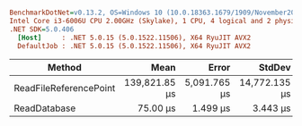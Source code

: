 ``` ini

BenchmarkDotNet=v0.13.2, OS=Windows 10 (10.0.18363.1679/1909/November2019Update/19H2)
Intel Core i3-6006U CPU 2.00GHz (Skylake), 1 CPU, 4 logical and 2 physical cores
.NET SDK=5.0.406
  [Host]     : .NET 5.0.15 (5.0.1522.11506), X64 RyuJIT AVX2
  DefaultJob : .NET 5.0.15 (5.0.1522.11506), X64 RyuJIT AVX2


```
|                 Method |          Mean |        Error |        StdDev |        Median | Allocated |
|----------------------- |--------------:|-------------:|--------------:|--------------:|----------:|
| ReadFileReferencePoint | 139,821.85 μs | 5,091.765 μs | 14,772.135 μs | 135,485.98 μs |   4.45 KB |
|           ReadDatabase |      75.00 μs |     1.499 μs |      3.443 μs |      74.81 μs |   4.66 KB |
